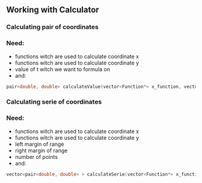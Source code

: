## Working with Calculator

### Calculating pair of coordinates
### Need:
- functions witch are used to calculate coordinate x
- functions witch are used to calculate coordinate y
- value of t witch we want to formula on
- and:
```C++
pair<double, double> calculateValue(vector<Function*> x_function, vector<Function*> y_function, double t);
```

### Calculating serie of coordinates
### Need:
- functions witch are used to calculate coordinate x
- functions witch are used to calculate coordinate y
- left margin of range
- right margin of range
- number of points
- and:
```C++
vector<pair<double, double> > calculateSerie(vector<Function*> x_function, vector<Function*> y_function, double left, double right, double points_number);
```